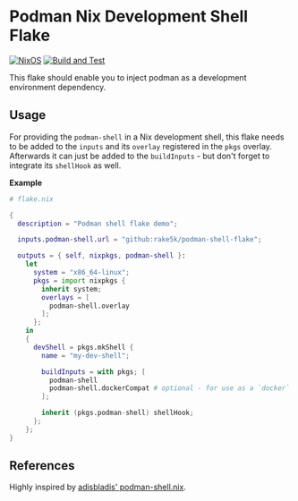 # Podman Nix Development Shell Flake

[![NixOS][nixos-badge]][nixos]
[![Build and Test][ci-badge]][ci]

This flake should enable you to inject podman as a development environment dependency.

## Usage

For providing the `podman-shell` in a Nix development shell, this flake needs to be added to the
`inputs` and its `overlay` registered in the `pkgs` overlay. Afterwards it can just be added to the
`buildInputs` - but don't forget to integrate its `shellHook` as well.

**Example**

```nix
# flake.nix

{
  description = "Podman shell flake demo";

  inputs.podman-shell.url = "github:rake5k/podman-shell-flake";

  outputs = { self, nixpkgs, podman-shell }:
    let
      system = "x86_64-linux";
      pkgs = import nixpkgs {
        inherit system;
        overlays = [
          podman-shell.overlay
        ];
      };
    in
    {
      devShell = pkgs.mkShell {
        name = "my-dev-shell";

        buildInputs = with pkgs; [
          podman-shell
          podman-shell.dockerCompat # optional - for use as a `docker` drop-in replacement
        ];

        inherit (pkgs.podman-shell) shellHook;
      };
    };
}
```

## References

Highly inspired by [adisbladis' podman-shell.nix](https://gist.github.com/adisbladis/187204cb772800489ee3dac4acdd9947).

[nixos]: https://nixos.org/
[nixos-badge]: https://img.shields.io/badge/NixOS-blue.svg?logo=NixOS&logoColor=white
[ci]: https://garnix.io/repo/rake5k/podman-shell-flake
[ci-badge]: https://img.shields.io/endpoint.svg?url=https%3A%2F%2Fgarnix.io%2Fapi%2Fbadges%2Frake5k%2Fpodman-shell-flake%3Fbranch%3Dmain
